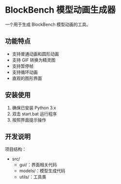 # BlockBench 模型动画生成器

一个用于生成 BlockBench 模型动画的工具。

## 功能特点

- 支持普通动画和圆形动画
- 支持 GIF 转换为精灵图
- 支持暂停帧
- 支持循环动画
- 直观的图形界面

## 安装使用

1. 确保已安装 Python 3.x
2. 双击 start.bat 运行程序
3. 按照界面提示操作

## 开发说明

项目结构：
- src/
  - gui/：界面相关代码
  - models/：模型生成代码
  - utils/：工具类
